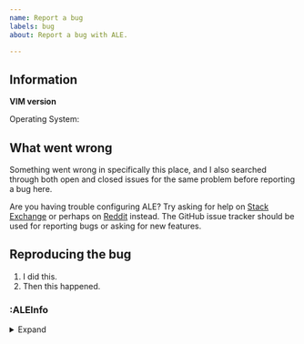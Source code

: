 ```yaml
---
name: Report a bug
labels: bug
about: Report a bug with ALE.

---
```


<!--
  This is the template for reporting ALE bugs. Make sure you try updating ALE
  to a more recent version before reporting a bug. Look through existing bug
  reports for similar issues before reporting a new one. Don't leave comments
  about new bugs in the comment section for old issues.

  Make sure to try disabling other plugins and trying to repeat your bug before
  reporting it in ALE. Some times problems can arise when two plugins are used
  together, but often your issues might be problems with other plugins.
-->

## Information

**VIM version**

<!-- Paste just the first two lines of :version here. -->

Operating System: <!-- Describe your operating system version. -->

## What went wrong

<!-- Describe what went wrong here. Be specific. -->

Something went wrong in specifically this place, and I also searched through both open and closed issues for the same problem before reporting a bug here.

Are you having trouble configuring ALE? Try asking for help on [Stack Exchange](https://vi.stackexchange.com/) or perhaps on [Reddit](https://www.reddit.com/r/vim/) instead. The GitHub issue tracker should be used for reporting bugs or asking for new features.

## Reproducing the bug

<!-- Write a list of steps below. -->

1. I did this.
2. Then this happened.

### :ALEInfo
<details>
  <summary>Expand</summary>
  <!-- Paste the output of :ALEInfo here. Try :ALEInfoToClipboard -->
  <!-- Make sure to run :ALEInfo from the buffer where the bug occurred. -->
  <!-- Read the output. You might figure out what went wrong yourself. -->
</details>
